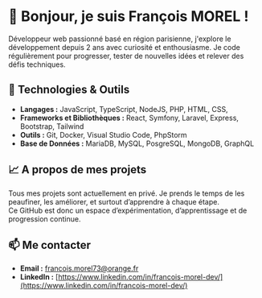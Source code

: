 # 👋 Bonjour, je suis François MOREL !

Développeur web passionné basé en région parisienne, j'explore le développement depuis 2 ans avec curiosité et enthousiasme. Je code régulièrement pour progresser, tester de nouvelles idées et relever des défis techniques.

## 🔧 Technologies & Outils

- **Langages :** JavaScript, TypeScript, NodeJS, PHP, HTML, CSS,
- **Frameworks et Bibliothèques :** React, Symfony, Laravel, Express, Bootstrap, Tailwind
- **Outils :** Git, Docker, Visual Studio Code, PhpStorm
- **Base de Données :** MariaDB, MySQL, PosgreSQL, MongoDB, GraphQL

## 📈 A propos de mes projets

Tous mes projets sont actuellement en privé. Je prends le temps de les peaufiner, les améliorer, et surtout d’apprendre à chaque étape.  
Ce GitHub est donc un espace d’expérimentation, d’apprentissage et de progression continue.

## 📫 Me contacter

- **Email :** [francois.morel73@orange.fr](mailto:francois.morel73@orange.fr)
- **LinkedIn :** [https://www.linkedin.com/in/francois-morel-dev/](https://www.linkedin.com/in/francois-morel-dev/)

